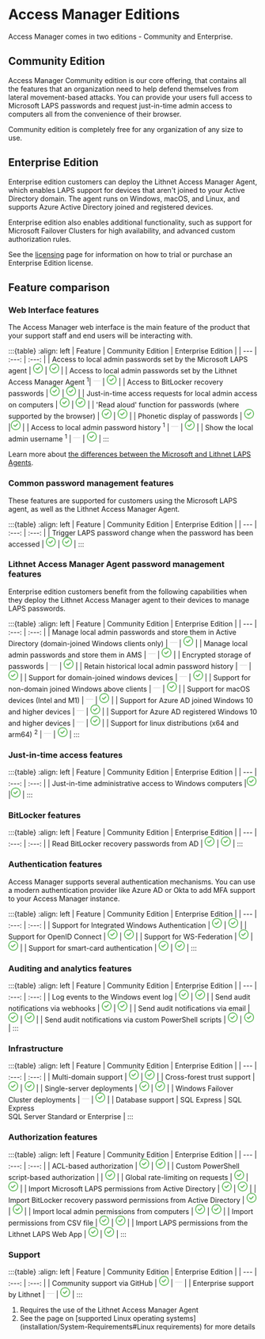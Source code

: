 # Access Manager Editions
Access Manager comes in two editions - Community and Enterprise.

## Community Edition
Access Manager Community edition is our core offering, that contains all the features that an organization need to help defend themselves from lateral movement-based attacks. You can provide your users full access to Microsoft LAPS passwords and request just-in-time admin access to computers all from the convenience of their browser.

Community edition is completely free for any organization of any size to use.

## Enterprise Edition
Enterprise edition customers can deploy the Lithnet Access Manager Agent, which enables LAPS support for devices that aren't joined to your Active Directory domain. The agent runs on Windows, macOS, and Linux, and supports Azure Active Directory joined and registered devices.

Enterprise edition also enables additional functionality, such as support for Microsoft Failover Clusters for high availability, and advanced custom authorization rules.

See the [licensing](about-ams/Licensing) page for information on how to trial or purchase an Enterprise Edition license.

## **Feature comparison**

### Web Interface features
The Access Manager web interface is the main feature of the product that your support staff and end users will be interacting with.

:::{table}
:align: left
| Feature | Community Edition | Enterprise Edition |
| --- | :---: | :---: |
| Access to local admin passwords set by the Microsoft LAPS agent | <img src="../images/check2.png" width=20 /> | <img src="../images/check2.png" width=20 /> |
| Access to local admin passwords set by the Lithnet Access Manager Agent <sup>1</sup>| <img src="../images/dash.png" width=15 /> | <img src="../images/check2.png" width=20 /> |
| Access to BitLocker recovery passwords | <img src="../images/check2.png" width=20 /> | <img src="../images/check2.png" width=20 /> |
| Just-in-time access requests for local admin access on computers | <img src="../images/check2.png" width=20 /> | <img src="../images/check2.png" width=20 /> |
| 'Read aloud' function for passwords (where supported by the browser) | <img src="../images/check2.png" width=20 /> | <img src="../images/check2.png" width=20 /> |
| Phonetic display of passwords | <img src="../images/check2.png" width=20 /> |<img src="../images/check2.png" width=20 /> |
| Access to local admin password history <sup>1</sup> |  <img src="../images/dash.png" width=15 /> | <img src="../images/check2.png" width=20 /> |
| Show the local admin username <sup>1</sup> |  <img src="../images/dash.png" width=15 /> | <img src="../images/check2.png" width=20 /> |
:::

Learn more about [the differences between the Microsoft and Lithnet LAPS Agents](/installation/Choosing-between-the-Microsoft-and-Lithnet-LAPS-agents).

### Common password management features
These features are supported for customers using the Microsoft LAPS agent, as well as the Lithnet Access Manager Agent.

:::{table}
:align: left
| Feature | Community Edition | Enterprise Edition |
| --- | :---: | :---: |
| Trigger LAPS password change when the password has been accessed | <img src="../images/check2.png" width=20 /> | <img src="../images/check2.png" width=20 /> |
:::

### Lithnet Access Manager Agent password management features 
Enterprise edition customers benefit from the following capabilities when they deploy the Lithnet Access Manager agent to their devices to manage LAPS passwords.

:::{table}
:align: left
| Feature | Community Edition | Enterprise Edition |
| --- | :---: | :---: |
| Manage local admin passwords and store them in Active Directory (domain-joined Windows clients only) |  <img src="../images/dash.png" width=15 /> | <img src="../images/check2.png" width=20 /> |
| Manage local admin passwords and store them in AMS |  <img src="../images/dash.png" width=15 /> | <img src="../images/check2.png" width=20 /> |
| Encrypted storage of passwords |  <img src="../images/dash.png" width=15 /> | <img src="../images/check2.png" width=20 /> |
| Retain historical local admin password history |  <img src="../images/dash.png" width=15 /> | <img src="../images/check2.png" width=20 /> |
| Support for domain-joined windows devices | <img src="../images/dash.png" width=15 /> | <img src="../images/check2.png" width=20 /> |
| Support for non-domain joined Windows above clients | <img src="../images/dash.png" width=15 /> | <img src="../images/check2.png" width=20 /> |
| Support for macOS devices (Intel and M1) |  <img src="../images/dash.png" width=15 /> | <img src="../images/check2.png" width=20 /> |
| Support for Azure AD joined Windows 10 and higher devices |  <img src="../images/dash.png" width=15 /> | <img src="../images/check2.png" width=20 /> |
| Support for Azure AD registered Windows 10 and higher devices |  <img src="../images/dash.png" width=15 /> | <img src="../images/check2.png" width=20 /> |
| Support for linux distributions (x64 and arm64) <sup>2</sup> |  <img src="../images/dash.png" width=15 /> | <img src="../images/check2.png" width=20 /> |
:::

### Just-in-time access features
:::{table}
:align: left
| Feature | Community Edition | Enterprise Edition |
| --- | :---: | :---: |
| Just-in-time administrative access to Windows computers |<img src="../images/check2.png" width=20 /> |<img src="../images/check2.png" width=20 /> |
:::

### BitLocker features
:::{table}
:align: left
| Feature | Community Edition | Enterprise Edition |
| --- | :---: | :---: |
| Read BitLocker recovery passwords from AD | <img src="../images/check2.png" width=20 /> | <img src="../images/check2.png" width=20 /> |
:::

### Authentication features
Access Manager supports several authentication mechanisms. You can use a modern authentication provider like Azure AD or Okta to add MFA support to your Access Manager instance.

:::{table}
:align: left
| Feature | Community Edition | Enterprise Edition |
| --- | :---: | :---: |
| Support for Integrated Windows Authentication | <img src="../images/check2.png" width=20 /> | <img src="../images/check2.png" width=20 /> |
| Support for OpenID Connect | <img src="../images/check2.png" width=20 /> | <img src="../images/check2.png" width=20 /> |
| Support for WS-Federation | <img src="../images/check2.png" width=20 /> | <img src="../images/check2.png" width=20 /> | 
| Support for smart-card authentication | <img src="../images/check2.png" width=20 /> | <img src="../images/check2.png" width=20 /> |
:::

### Auditing and analytics features
:::{table}
:align: left
| Feature | Community Edition | Enterprise Edition |
| --- | :---: | :---: |
| Log events to the Windows event log | <img src="../images/check2.png" width=20 /> | <img src="../images/check2.png" width=20 /> |
| Send audit notifications via webhooks | <img src="../images/check2.png" width=20 /> | <img src="../images/check2.png" width=20 /> |
| Send audit notifications via email | <img src="../images/check2.png" width=20 /> | <img src="../images/check2.png" width=20 /> | 
| Send audit notifications via custom PowerShell scripts | <img src="../images/check2.png" width=20 /> | <img src="../images/check2.png" width=20 /> | 
:::

### Infrastructure 
:::{table}
:align: left
| Feature | Community Edition | Enterprise Edition |
| --- | :---: | :---: |
| Multi-domain support | <img src="../images/check2.png" width=20 /> | <img src="../images/check2.png" width=20 /> |
| Cross-forest trust support | <img src="../images/check2.png" width=20 /> | <img src="../images/check2.png" width=20 /> |
| Single-server deployments | <img src="../images/check2.png" width=20 /> | <img src="../images/check2.png" width=20 /> |
| Windows Failover Cluster deployments |  <img src="../images/dash.png" width=15 /> | <img src="../images/check2.png" width=20 /> |
| Database support | SQL Express | SQL Express<br>SQL Server Standard or Enterprise | 
:::

### Authorization features
:::{table}
:align: left
| Feature | Community Edition | Enterprise Edition |
| --- | :---: | :---: |
| ACL-based authorization | <img src="../images/check2.png" width=20 /> | <img src="../images/check2.png" width=20 /> |
| Custom PowerShell script-based authorization | | <img src="../images/check2.png" width=20 /> |
| Global rate-limiting on requests | <img src="../images/check2.png" width=20 /> | <img src="../images/check2.png" width=20 /> |
| Import Microsoft LAPS permissions from Active Directory | <img src="../images/check2.png" width=20 /> | <img src="../images/check2.png" width=20 /> |
| Import BitLocker recovery password permissions from Active Directory | <img src="../images/check2.png" width=20 /> | <img src="../images/check2.png" width=20 /> |
| Import local admin permissions from computers | <img src="../images/check2.png" width=20 /> | <img src="../images/check2.png" width=20 /> | 
| Import permissions from CSV file | <img src="../images/check2.png" width=20 /> | <img src="../images/check2.png" width=20 /> |
| Import LAPS permissions from the Lithnet LAPS Web App | <img src="../images/check2.png" width=20 /> | <img src="../images/check2.png" width=20 /> |
:::

### Support
:::{table}
:align: left
| Feature | Community Edition | Enterprise Edition |
| --- | :---: | :---: |
| Community support via GitHub | <img src="../images/check2.png" width=20 /> |  <img src="../images/dash.png" width=15 /> |
| Enterprise support by Lithnet |  <img src="../images/dash.png" width=15 /> | <img src="../images/check2.png" width=20 /> |
:::

1. Requires the use of the Lithnet Access Manager Agent
2. See the page on [supported Linux operating systems](installation/System-Requirements#Linux requirements) for more details